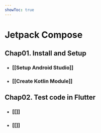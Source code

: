 ```yaml
---
showToc: true
---
```


# Jetpack Compose

## Chap01. Install and Setup

- ### [[Setup Android Studio]]

- ### [[Create Kotlin Module]]


## Chap02. Test code in Flutter

- ### [[]]

- ### [[]]